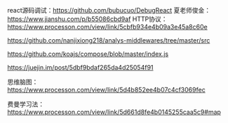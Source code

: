 react源码调试：https://github.com/bubucuo/DebugReact
夏老师俊金：https://www.jianshu.com/p/b55086cbd9af
HTTP协议：https://www.processon.com/view/link/5cbfb934e4b09a3e45a8c60e

https://github.com/nanjixiong218/analys-middlewares/tree/master/src


https://github.com/koajs/compose/blob/master/index.js

https://juejin.im/post/5dbf9bdaf265da4d25054f91

思维脑图：https://www.processon.com/view/link/5d4b852ee4b07c4cf3069fec


费曼学习法：https://www.processon.com/view/link/5d661d8fe4b0145255caa5c9#map
